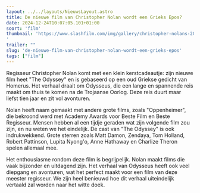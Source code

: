 ```yaml
---
layout: ../../layouts/NieuwsLayout.astro
title: De nieuwe film van Christopher Nolan wordt een Grieks Epos?
date: 2024-12-24T10:07:05.101+01:00
soort: 'film'
thumbnail: 'https://www.slashfilm.com/img/gallery/christopher-nolans-2026-movie-has-been-revealed-and-its-a-greek-epic/l-intro-1734996528.jpg
'
trailer: ""
slug: 'de-nieuwe-film-van-christopher-nolan-wordt-een-grieks-epos'
tags: ["film"]
---
```


Regisseur Christopher Nolan komt met een klein kerstcadeautje: zijn nieuwe film
heet "The Odyssey" en is gebaseerd op een oud Griekse gedicht van Homerus. Het
verhaal draait om Odysseus, die een lange en spannende reis maakt om thuis te
komen na de Trojaanse Oorlog. Deze reis duurt maar liefst tien jaar en zit vol
avonturen.

Nolan heeft naam gemaakt met andere grote films, zoals "Oppenheimer", die
bekroond werd met Academy Awards voor Beste Film en Beste Regisseur. Mensen
hebben al een tijdje geraden wat zijn volgende film zou zijn, en nu weten we het
eindelijk. De cast van "The Odyssey" is ook indrukwekkend. Grote sterren zoals
Matt Damon, Zendaya, Tom Holland, Robert Pattinson, Lupita Nyong'o, Anne
Hathaway en Charlize Theron spelen allemaal mee.

Het enthousiasme rondom deze film is begrijpelijk. Nolan maakt films die vaak
bijzonder en uitdagend zijn. Het verhaal van Odysseus heeft ook veel diepgang en
avonturen, wat het perfect maakt voor een film van deze meester regisseur. We
zijn heel benieuwd hoe dit verhaal uiteindelijk vertaald zal worden naar het
witte doek.